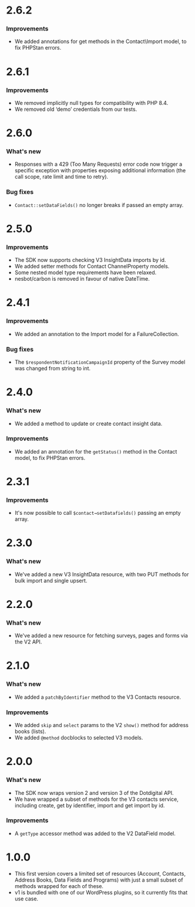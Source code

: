 # 2.6.2

### Improvements
- We added annotations for get methods in the Contact\Import model, to fix PHPStan errors.

# 2.6.1

### Improvements
- We removed implicitly null types for compatibility with PHP 8.4.
- We removed old ‘demo’ credentials from our tests.

# 2.6.0

### What's new
- Responses with a 429 (Too Many Requests) error code now trigger a specific exception with properties exposing additional information (the call scope, rate limit and time to retry).

### Bug fixes
- `Contact::setDataFields()` no longer breaks if passed an empty array.

# 2.5.0

### Improvements
- The SDK now supports checking V3 InsightData imports by id.
- We added setter methods for Contact ChannelProperty models.
- Some nested model type requirements have been relaxed.
- nesbot/carbon is removed in favour of native DateTime.

# 2.4.1

### Improvements
- We added an annotation to the Import model for a FailureCollection.

### Bug fixes
- The `$respondentNotificationCampaignId` property of the Survey model was changed from string to int.

# 2.4.0

### What's new
- We added a method to update or create contact insight data.

### Improvements
- We added an annotation for the `getStatus()` method in the Contact model, to fix PHPStan errors.

# 2.3.1

### Improvements
- It's now possible to call `$contact→setDatafields()` passing an empty array.

# 2.3.0

### What's new
- We've added a new V3 InsightData resource, with two PUT methods for bulk import and single upsert.

# 2.2.0

### What's new
- We've added a new resource for fetching surveys, pages and forms via the V2 API.

# 2.1.0

### What's new
- We added a `patchByIdentifier` method to the V3 Contacts resource.

### Improvements
- We added `skip` and `select` params to the V2 `show()` method for address books (lists).
- We added `@method` docblocks to selected V3 models.

# 2.0.0

### What's new
- The SDK now wraps version 2 and version 3 of the Dotdigital API.
- We have wrapped a subset of methods for the V3 contacts service, including create, get by identifier, import and get import by id.

### Improvements
- A `getType` accessor method was added to the V2 DataField model.

# 1.0.0

- This first version covers a limited set of resources (Account, Contacts, Address Books, Data Fields and Programs) with just a small subset of methods wrapped for each of these.
- v1 is bundled with one of our WordPress plugins, so it currently fits that use case.
